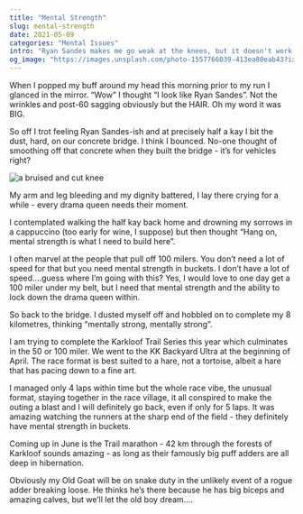 ```yaml
---
title: "Mental Strength"
slug: mental-strength
date: 2021-05-09
categories: "Mental Issues"
intro: "Ryan Sandes makes me go weak at the knees, but it doesn't work out well. But unless a puff adder gets the better of me, I will be mentally stronger."
og_image: "https://images.unsplash.com/photo-1557766039-413ea80eab43?ixid=MnwxMTY5NDl8MHwxfHNlYXJjaHwxfHxzdHJlbmd0aHxlbnwwfHx8fDE2MjA1MjI2MDY&ixlib=rb-1.2.1&w=1200&h=630&fit=crop"
---
```


When I popped my buff around my head this morning prior to my run I glanced in the mirror. “Wow” I thought “I look like Ryan Sandes”. Not the wrinkles and post-60 sagging obviously but the HAIR. Oh my word it was BIG.

So off I trot feeling Ryan Sandes-ish and at precisely half a kay I bit the dust, hard, on our concrete bridge. I think I bounced. No-one thought of smoothing off that concrete when they built the bridge - it’s for vehicles right?

<img alt="a bruised and cut knee" src="https://res.cloudinary.com/dy6grlu8z/image/upload/c_scale,w_1274/v1620522415/xtqfv4ywshrfvsrsx1q4.jpg">

My arm and leg bleeding and my dignity battered, I lay there crying for a while - every drama queen needs their moment.

I contemplated walking the half kay back home and drowning my sorrows in a cappuccino (too early for wine, I suppose) but then thought “Hang on, mental strength is what I need to build here”.

I often marvel at the people that pull off 100 milers. You don’t need a lot of speed for that but you need mental strength in buckets. I don’t have a lot of speed….guess where I’m going with this?
Yes, I would love to one day get a 100 miler under my belt, but I need that mental strength and the ability to lock down the drama queen within.

So back to the bridge. I dusted myself off and hobbled on to complete my 8 kilometres, thinking “mentally strong, mentally strong”.

I am trying to complete the Karkloof Trail Series this year which culminates in the 50 or 100 miler. We went to the KK Backyard Ultra at the beginning of April. The race format is best suited to a hare, not a tortoise, albeit a hare that has pacing down to a fine art.

I managed only 4 laps within time but the whole race vibe, the unusual format, staying together in the race village, it all conspired to make the outing a blast and I will definitely go back, even if only for 5 laps. It was amazing watching the runners at the sharp end of the field - they definitely have mental strength in buckets.

Coming up in June is the Trail marathon - 42 km through the forests of Karkloof sounds amazing - as long as their famously big puff adders are all deep in hibernation.

Obviously my Old Goat will be on snake duty in the unlikely event of a rogue adder breaking loose. He thinks he’s there because he has big biceps and amazing calves, but we’ll let the old boy dream….
